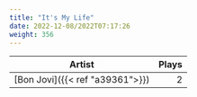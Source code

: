```yaml
---
title: "It's My Life"
date: 2022-12-08/2022T07:17:26
weight: 356
---
```




 Artist | Plays 
----- | -----:
[Bon Jovi]({{< ref "a39361">}}) | 2
